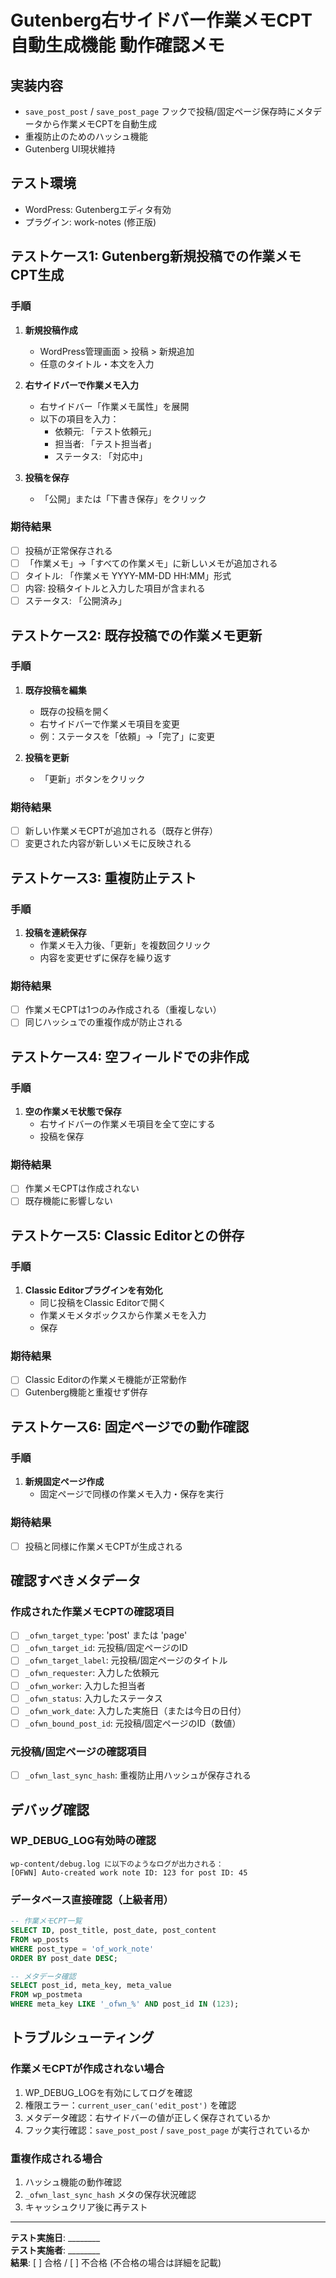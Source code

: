 # Gutenberg右サイドバー作業メモCPT自動生成機能 動作確認メモ

## 実装内容
- `save_post_post` / `save_post_page` フックで投稿/固定ページ保存時にメタデータから作業メモCPTを自動生成
- 重複防止のためのハッシュ機能
- Gutenberg UI現状維持

## テスト環境
- WordPress: Gutenbergエディタ有効
- プラグイン: work-notes (修正版)

## テストケース1: Gutenberg新規投稿での作業メモCPT生成

### 手順
1. **新規投稿作成**
   - WordPress管理画面 > 投稿 > 新規追加
   - 任意のタイトル・本文を入力

2. **右サイドバーで作業メモ入力**
   - 右サイドバー「作業メモ属性」を展開
   - 以下の項目を入力：
     - 依頼元: 「テスト依頼元」
     - 担当者: 「テスト担当者」
     - ステータス: 「対応中」

3. **投稿を保存**
   - 「公開」または「下書き保存」をクリック

### 期待結果
- [ ] 投稿が正常保存される
- [ ] 「作業メモ」→「すべての作業メモ」に新しいメモが追加される
- [ ] タイトル: 「作業メモ YYYY-MM-DD HH:MM」形式
- [ ] 内容: 投稿タイトルと入力した項目が含まれる
- [ ] ステータス: 「公開済み」

## テストケース2: 既存投稿での作業メモ更新

### 手順
1. **既存投稿を編集**
   - 既存の投稿を開く
   - 右サイドバーで作業メモ項目を変更
   - 例：ステータスを「依頼」→「完了」に変更

2. **投稿を更新**
   - 「更新」ボタンをクリック

### 期待結果
- [ ] 新しい作業メモCPTが追加される（既存と併存）
- [ ] 変更された内容が新しいメモに反映される

## テストケース3: 重複防止テスト

### 手順
1. **投稿を連続保存**
   - 作業メモ入力後、「更新」を複数回クリック
   - 内容を変更せずに保存を繰り返す

### 期待結果
- [ ] 作業メモCPTは1つのみ作成される（重複しない）
- [ ] 同じハッシュでの重複作成が防止される

## テストケース4: 空フィールドでの非作成

### 手順
1. **空の作業メモ状態で保存**
   - 右サイドバーの作業メモ項目を全て空にする
   - 投稿を保存

### 期待結果
- [ ] 作業メモCPTは作成されない
- [ ] 既存機能に影響しない

## テストケース5: Classic Editorとの併存

### 手順
1. **Classic Editorプラグインを有効化**
   - 同じ投稿をClassic Editorで開く
   - 作業メモメタボックスから作業メモを入力
   - 保存

### 期待結果
- [ ] Classic Editorの作業メモ機能が正常動作
- [ ] Gutenberg機能と重複せず併存

## テストケース6: 固定ページでの動作確認

### 手順
1. **新規固定ページ作成**
   - 固定ページで同様の作業メモ入力・保存を実行

### 期待結果
- [ ] 投稿と同様に作業メモCPTが生成される

## 確認すべきメタデータ

### 作成された作業メモCPTの確認項目
- [ ] `_ofwn_target_type`: 'post' または 'page'
- [ ] `_ofwn_target_id`: 元投稿/固定ページのID
- [ ] `_ofwn_target_label`: 元投稿/固定ページのタイトル
- [ ] `_ofwn_requester`: 入力した依頼元
- [ ] `_ofwn_worker`: 入力した担当者
- [ ] `_ofwn_status`: 入力したステータス
- [ ] `_ofwn_work_date`: 入力した実施日（または今日の日付）
- [ ] `_ofwn_bound_post_id`: 元投稿/固定ページのID（数値）

### 元投稿/固定ページの確認項目
- [ ] `_ofwn_last_sync_hash`: 重複防止用ハッシュが保存される

## デバッグ確認

### WP_DEBUG_LOG有効時の確認
```
wp-content/debug.log に以下のようなログが出力される：
[OFWN] Auto-created work note ID: 123 for post ID: 45
```

### データベース直接確認（上級者用）
```sql
-- 作業メモCPT一覧
SELECT ID, post_title, post_date, post_content 
FROM wp_posts 
WHERE post_type = 'of_work_note' 
ORDER BY post_date DESC;

-- メタデータ確認
SELECT post_id, meta_key, meta_value 
FROM wp_postmeta 
WHERE meta_key LIKE '_ofwn_%' AND post_id IN (123);
```

## トラブルシューティング

### 作業メモCPTが作成されない場合
1. WP_DEBUG_LOGを有効にしてログを確認
2. 権限エラー：`current_user_can('edit_post')` を確認
3. メタデータ確認：右サイドバーの値が正しく保存されているか
4. フック実行確認：`save_post_post` / `save_post_page` が実行されているか

### 重複作成される場合
1. ハッシュ機能の動作確認
2. `_ofwn_last_sync_hash` メタの保存状況確認
3. キャッシュクリア後に再テスト

---

**テスト実施日**: ________  
**テスト実施者**: ________  
**結果**: [ ] 合格 / [ ] 不合格 (不合格の場合は詳細を記載)